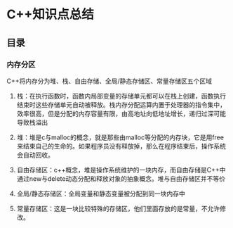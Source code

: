 #   C++知识点总结
##  目录
### 内存分区
C++将内存分为堆、栈、自由存储、全局/静态存储区、常量存储区五个区域
1.  栈：在执行函数时，函数内局部变量的存储单元都可以在栈上创建，函数执行结束时这些存储单元自动被释放。栈内存分配运算内置于处理器的指令集中，效率很高，但是分配的内存容量有限，由高地址向低地址增长，递归过深可能导致栈溢出

2. 堆：堆是c与malloc的概念，就是那些由malloc等分配的内存块，它是用free来结束自己的生命的。如果程序员没有释放掉，那么在程序结束后，操作系统会自动回收。

3. 自由存储区：c++概念，堆是操作系统维护的一块内存，而自由存储是C++中通过new与delete动态分配和释放对象的抽象概念。堆与自由存储区并不等价

4. 全局/静态存储区：全局变量和静态变量被分配到同一块内存中

5. 常量存储区：这是一块比较特殊的存储区，他们里面存放的是常量，不允许修改。